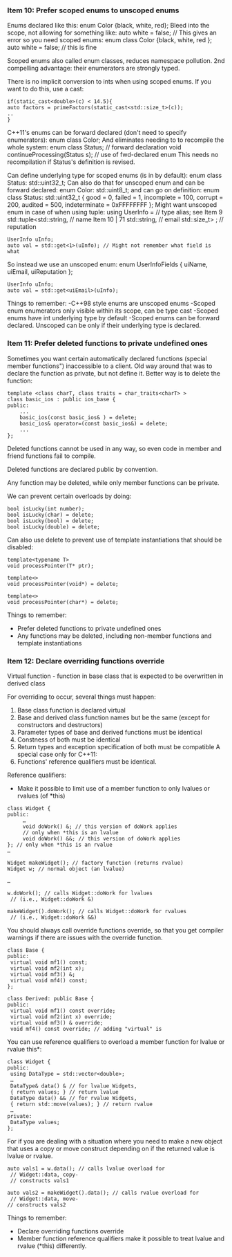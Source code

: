 ### **Item 10: Prefer scoped enums to unscoped enums**

Enums declared like this:
	enum Color {black, white, red}; 
Bleed into the scope, not allowing for something like:
	auto white = false;  // This gives an error
so you need scoped enums:
	enum class Color {black, white, red };
	auto white = false; // this is fine

Scoped enums also called enum classes, reduces namespace pollution. 2nd compelling advantage: their enumerators are strongly typed.

There is no implicit conversion to ints when using scoped enums. If you want to do this, use a cast:

	if(static_cast<double>(c) < 14.5){  
	auto factors = primeFactors(static_cast<std::size_t>(c));
	..
	}

C++11's enums can be forward declared (don't need to specify enumerators):
	enum class Color;
And eliminates needing to to recompile the whole system:
	enum class Status; // forward declaration
	void continueProcessing(Status s); // use of fwd-declared enum
This needs no recompilation if Status's definition is revised. 

Can define underlying type for scoped enums (is in by default):
	enum class Status: std::uint32_t;
Can also do that for unscoped enum and can be forward declared:
	enum Color: std::uint8_t;
and can go on definition:
	enum class Status: std::uint32_t { good = 0,
	failed = 1,
	incomplete = 100,
	corrupt = 200,
	audited = 500,
	indeterminate = 0xFFFFFFFF
	};
Might want unscoped enum in case of when using tuple:
	using UserInfo = // type alias; see Item 9
	std::tuple<std::string, // name
	Item 10 | 71
	std::string, // email
	std::size_t> ; // reputation

	UserInfo uInfo; 
	auto val = std::get<1>(uInfo); // Might not remember what field is what

So instead we use an unscoped enum:
	enum UserInfoFields { uiName, uiEmail, uiReputation };
	
	UserInfo uInfo;
	auto val = std::get<uiEmail>(uInfo);

Things to remember:
-C++98 style enums are unscoped enums
-Scoped enum enumerators only visible within its scope, can be type cast
-Scoped enums have int underlying type by default
-Scoped enums can be forward declared. Unscoped can be only if their underlying type is declared. 


### **Item 11: Prefer deleted functions to private undefined ones**

Sometimes you want certain automatically declared functions (special member functions") inaccessible to a client. 
Old way around that was to declare the function as private, but not define it. 
Better way is to delete the function:

	template <class charT, class traits = char_traits<charT> > 
	class basic_ios : public ios_base {
	public:
		...
		basic_ios(const basic_ios& ) = delete;
		basic_ios& operator=(const basic_ios&) = delete;
		...
	};
Deleted functions cannot be used in any way, so even code in member and friend functions fail to compile. 

Deleted functions are declared public by convention.  

Any function may be deleted, while only member functions can be private. 

We can prevent certain overloads by doing:

```
bool isLucky(int number);
bool isLucky(char) = delete;
bool isLucky(bool) = delete;
bool isLucky(double) = delete; 
```

Can also use delete to prevent use of template instantiations that should be disabled:
```
template<typename T>
void processPointer(T* ptr);

template<>
void processPointer(void*) = delete;

template<>
void processPointer(char*) = delete;
```

Things to remember:
- Prefer deleted functions to private undefined ones
- Any functions may be deleted, including non-member functions and template instantiations

### **Item 12: Declare overriding functions override**

Virtual function - function in base class that is expected to be overwritten in derived class

For overriding to occur, several things must happen:
1. Base class function is declared virtual
2. Base and derived class function names but be the same (except for constructors and destructors)
3. Parameter types of base and derived functions must be identical
4. Constness of both must be identical 
5. Return types and exception specification of both must be compatible
A special case only for C++11:
6. Functions' reference qualifiers must be identical. 

Reference qualifiers: 
- Make it possible to limit use of a member function to only lvalues or rvalues (of *this)
```
class Widget {
public:
	 …
	 void doWork() &; // this version of doWork applies
	 // only when *this is an lvalue
	 void doWork() &&; // this version of doWork applies
}; // only when *this is an rvalue
…

Widget makeWidget(); // factory function (returns rvalue)
Widget w; // normal object (an lvalue)

…

w.doWork(); // calls Widget::doWork for lvalues
 // (i.e., Widget::doWork &)
 
makeWidget().doWork(); // calls Widget::doWork for rvalues
 // (i.e., Widget::doWork &&)

```


You should always call override functions override, so that you get compiler warnings if there are issues with the override function.  
```
class Base {
public:
 virtual void mf1() const;
 virtual void mf2(int x);
 virtual void mf3() &;
 virtual void mf4() const;
};

class Derived: public Base {
public:
 virtual void mf1() const override;
 virtual void mf2(int x) override;
 virtual void mf3() & override;
 void mf4() const override; // adding "virtual" is
```

You can use reference qualifiers to overload a member function for lvalue or rvalue this*:

```
class Widget {
public:
 using DataType = std::vector<double>;
 …
 DataType& data() & // for lvalue Widgets,
 { return values; } // return lvalue
 DataType data() && // for rvalue Widgets,
 { return std::move(values); } // return rvalue
 …
private:
 DataType values;
};
```

For if you are dealing with a situation where you need to make a new object that uses a copy or move construct depending on if the returned value is lvalue or rvalue. 

```
auto vals1 = w.data(); // calls lvalue overload for
 // Widget::data, copy-
 // constructs vals1
 
auto vals2 = makeWidget().data(); // calls rvalue overload for
 // Widget::data, move-
// constructs vals2

```

Things to remember:
- Declare overriding functions override
- Member function reference qualifiers make it possible to treat lvalue and rvalue (*this) differently. 
